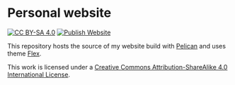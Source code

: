 # Personal website

[![CC BY-SA 4.0][cc-by-sa-shield]][cc-by-sa]
[![Publish Website](https://github.com/htwangtw/htwangtw.github.io/actions/workflows/publish.yml/badge.svg)](https://github.com/htwangtw/htwangtw.github.io/actions/workflows/publish.yml)

This repository hosts the source of my website build with [Pelican](https://github.com/getpelican) and uses theme [Flex](https://github.com/alexandrevicenzi/Flex). 

This work is licensed under a
[Creative Commons Attribution-ShareAlike 4.0 International License][cc-by-sa].

[cc-by-sa]: http://creativecommons.org/licenses/by-sa/4.0/
[cc-by-sa-shield]: https://img.shields.io/badge/License-CC%20BY--SA%204.0-lightgrey.svg
